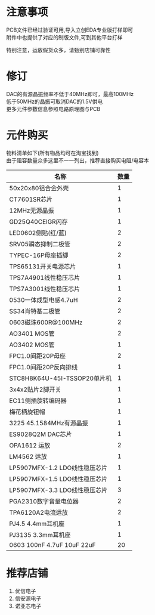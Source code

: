 # 注意事项

PCB文件已经过验证可用,导入立创EDA专业版打样即可  
附件中也提供了对应的制版文件,可到其他平台打样  

特别注意，运放假货众多，请甄别店铺可靠性  

# 修订
DAC的有源晶振频率不低于40MHz即可，最高100MHz  
低于50MHz的晶振可取消DAC的1.5V供电  
更多元件参数信息参照电路原理图与PCB  

# 元件购买

物料清单如下(所有物品均可在淘宝找到)  
由于阻容数量众多这里不一一列出，推荐直接购买电阻/电容本  

名称      |数量
---------|----------
50x20x80铝合金外壳|1
CT7601SR芯片|1
12MHz无源晶振|1
GD25Q40CEIGR闪存|1
LED0602侧贴(红/蓝)|2
SRV05瞬态抑制二极管|2
TYPEC-16P母座插脚|2
TPS65131开关电源芯片|1
TPS7A4901线性稳压芯片|1
TPS7A3001线性稳压芯片|1
0530一体成型电感4.7uH|2
SS34肖特基二极管|2
0603磁珠600R@100MHz|2
AO3401 MOS管|2
AO3402 MOS管|1
FPC1.0间距20P母座|2
FPC1.0间距20P反向排线|1
STC8H8K64U-45I-TSSOP20单片机|1
3x4x2贴片2脚开关|1
EC11侧插旋转编码器|1
梅花柄旋钮帽|1
3225 45.1584MHz有源晶振|1
ES9028Q2M DAC芯片|1
OPA1612 运放|2
LM4562 运放|1
LP5907MFX-1.2 LDO线性稳压芯片|1
LP5907MFX-1.5 LDO线性稳压芯片|1
LP5907MFX-3.3 LDO线性稳压芯片|3
PGA2310数字音量电位器|2
TPA6120A2电流运放|2
PJ4.5 4.4mm耳机座|1
PJ3135 3.3mm耳机座|1
0603 100nF 4.7uF 10uF 22uF|20

# 推荐店铺
1. 优信电子
2. 信安源电子
3. 诺亚芯电子
